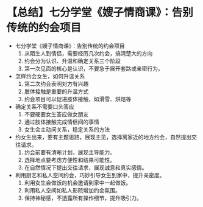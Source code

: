 # 【总结】七分学堂《嫂子情商课》：告别传统的约会项目

-   七分学堂《嫂子情商课》：告别传统的约会项目
    1.  从陌生人到情侣，需要经历几次约会，搞清楚大的方向
    2.  约会分为认识、升温和确定关系三个阶段
    3.  第一次见面的核心是认识，不要急于展开套路或亲密行为。
-   怎样约会女生，如何升温关系
    1.  第二次约会表明对方有兴趣
    2.  肢体接触是重要的升温方式
    3.  约会项目可以促进肢体接触，如滑雪、烘焙等
-   确定关系不需要口头答应
    1.  不要硬要女生答应做女朋友
    2.  通过肢体接触完成情侣间的事情
    3.  女生会主动问关系，稳定关系的方法
-   约女生出来，要有主题思路，展现主见，选择离家近的地方约会，自然提出交往请求。
    1.  约会前要有清晰计划，展现主导能力。
    2.  选择地点要考虑方便性和结果可能性。
    3.  在自然情况下提出交往请求，展现诚意和真实感情。
-   利用厨艺和私人空间约会，巧妙引导女生到家中，提升亲密度。
    1.  利用女生会做饭的机会邀请到家中一起做饭。
    2.  利用私人空间如私人影院增加约会氛围。
    3.  保持神秘感，不透露所有操作细节，提升吸引力。